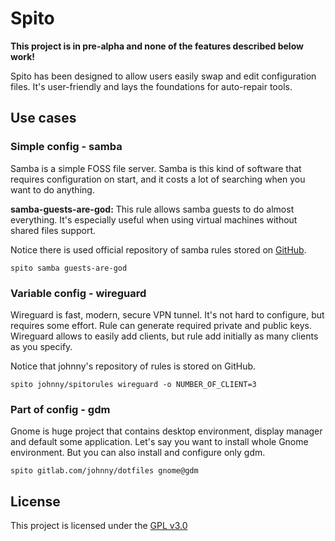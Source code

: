 # Spito
**This project is in pre-alpha and none of 
the features described below work!**

Spito has been designed to allow users easily swap 
and edit configuration files. It's user-friendly and
lays the foundations for auto-repair tools.

## Use cases

### Simple config - samba
Samba is a simple FOSS file server. Samba is this kind of software
that requires configuration on start, and it costs a lot of searching 
when you want to do anything.

**samba-guests-are-god:**
This rule allows samba guests to do almost everything. It's especially 
useful when using virtual machines without shared files support.

Notice there is used official repository of samba rules stored on 
[GitHub](https://github.com/nasz-elektryk/spito-ruleset/tree/main/samba).

```shell
spito samba guests-are-god
```

### Variable config - wireguard
Wireguard is fast, modern, secure VPN tunnel. It's not hard to 
configure, but requires some effort. Rule can generate required
private and public keys. Wireguard allows to easily 
add clients, but rule add initially as many clients as 
you specify.

Notice that johnny's repository of rules is stored on GitHub.

```shell
spito johnny/spitorules wireguard -o NUMBER_OF_CLIENT=3
```

### Part of config - gdm
Gnome is huge project that contains desktop environment,
display manager and default some application. Let's say
you want to install whole Gnome environment. But you can
also install and configure only gdm.

```shell
spito gitlab.com/johnny/dotfiles gnome@gdm
```
## License
This project is licensed under the [GPL v3.0](./LICENSE)